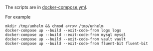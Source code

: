 The scripts are in [docker-compose.yml](./docker-compose.yml).

For example

```
mkdir /tmp/unhelm && chmod a+rxw /tmp/unhelm
docker-compose up --build --exit-code-from logs logs
docker-compose up --build --exit-code-from mysql mysql
docker-compose up --build --exit-code-from vault vault
docker-compose up --build --exit-code-from fluent-bit fluent-bit
```
